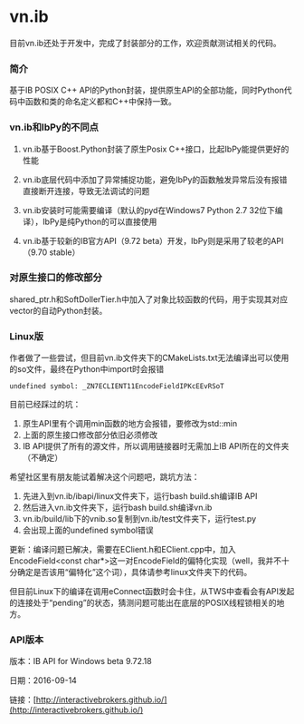 # vn.ib

目前vn.ib还处于开发中，完成了封装部分的工作，欢迎贡献测试相关的代码。

### 简介
基于IB POSIX C++ API的Python封装，提供原生API的全部功能，同时Python代码中函数和类的命名定义都和C++中保持一致。

### vn.ib和IbPy的不同点
1. vn.ib基于Boost.Python封装了原生Posix C++接口，比起IbPy能提供更好的性能

2. vn.ib底层代码中添加了异常捕捉功能，避免IbPy的函数触发异常后没有报错直接断开连接，导致无法调试的问题

3. vn.ib安装时可能需要编译（默认的pyd在Windows7 Python 2.7 32位下编译），IbPy是纯Python的可以直接使用

4. vn.ib基于较新的IB官方API（9.72 beta）开发，IbPy则是采用了较老的API（9.70 stable）

### 对原生接口的修改部分
shared_ptr.h和SoftDollerTier.h中加入了对象比较函数的代码，用于实现其对应vector的自动Python封装。

### Linux版
作者做了一些尝试，但目前vn.ib文件夹下的CMakeLists.txt无法编译出可以使用的so文件，最终在Python中import时会报错

    undefined symbol: _ZN7ECLIENT11EncodeFieldIPKcEEvRSoT

目前已经踩过的坑：

1. 原生API里有个调用min函数的地方会报错，要修改为std::min
2. 上面的原生接口修改部分依旧必须修改
3. IB API提供了所有的源文件，所以调用链接器时无需加上IB API所在的文件夹（不确定）

希望社区里有朋友能试着解决这个问题吧，跳坑方法：
1. 先进入到vn.ib/ibapi/linux文件夹下，运行bash build.sh编译IB API
2. 然后进入vn.ib文件夹下，运行bash build.sh编译vn.ib
3. vn.ib/build/lib下的vnib.so复制到vn.ib/test文件夹下，运行test.py
4. 会出现上面的undefined symbol错误

更新：编译问题已解决，需要在EClient.h和EClient.cpp中，加入EncodeField<const char*>这一对EncodeField<T>的偏特化实现（well，我并不十分确定是否该用“偏特化”这个词），具体请参考linux文件夹下的代码。

但目前Linux下的编译在调用eConnect函数时会卡住，从TWS中查看会有API发起的连接处于“pending”的状态，猜测问题可能出在底层的POSIX线程锁相关的地方。

### API版本
版本：IB API for Windows beta 9.72.18

日期：2016-09-14

链接：[http://interactivebrokers.github.io/](http://interactivebrokers.github.io/)
